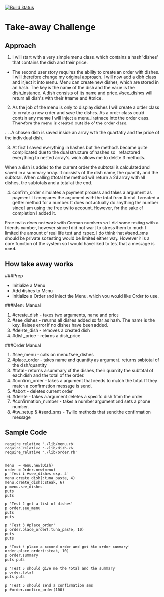 [![Build Status](https://travis-ci.org/ccfz/takeaway-challenge.svg?branch=master)](https://travis-ci.org/ccfz/takeaway-challenge)

# Take-away Challenge


## Approach

1. I will start with a very simple menu class, which contains a hash 'dishes' that contains the dish and their price. 
* The second user story requires the ability to create an order with dishes. I will therefore change my original approach. I will now add a dish class and inject it into menu. Menu can create new dishes, which are stored in an hash. The key is the name of the dish and the value is the dish_instance. A dish consists of its name and price. #see_dishes will return all dish's with their #name and #price. 

2. As the job of the menu is only to display dishes I will create a order class to create a new order and save the dishes. As a order class could contain any menue I will inject a menu_instnace into the order class. Therefore the menu is created outside of the order class.

 . . .A chosen dish is saved inside an array with the quantatiy and the price of the individual dish. 

3. At first I saved everything in hashes but the methods became quite complicated due to the dual structure of hashes so I refactored everything to nested array's, wich allows me to delete 3 methods. 

When a dish is added to the current order the subtotal is calculated and saved in a summary array. It consists of the dish name, the quantity and the subtotal. When calling #total the method will return a 2d array with all dishes, the subtotals and a total at the end. 

4. confirm_order simulates a payment process and takes a argument as payment. It compares the argument with the total from #total. I created a getter method for a number. It does not actually do anything the number since I am using the free twilio account. However, for the sake of completion I added it. 

Free twilio does not work with German numbers so I did some testing with a friends number, however since I did not want to stress them to much I limited the amount of real life test and rspec. I do think that #send_sms should be private so testing would be limited either way. However it is a core function of the system so I would have liked to test that a message is send. 

## How take away works

###Prep
* Initialize a Menu
* Add dishes to Menu
* Initialize a Order and inject the Menu, which you would like Order to use.

###Menu Manual
1. #create_dish - takes two arguments, name and price
2. #see_dishes - returns all dishes added so far as hash. The name is the key. Raises error if no dishes have been added.
3. #delete_dish - removes a created dish
4. #dish_price - returns a dish_price

###Order Manual
1. #see_menu - calls on menu#see_dishes
2. #place_order - takes name and quantity as argument. returns subtotal of the dish/quantity
3. #total - returns a summary of the dishes, their quantity the subtotal of each dish and the total of the order.
4. #confirm_order - takes a argument that needs to match the total. If they match a confirmation message is send.
5. #abort - deletes current order
6. #delete  - takes a argument deletes a specifc dish from the order
7. #confirmation_number - takes a number argument and sets a phone number.
8. #tw_setup & #send_sms - Twilio methods that send the confirmation message


## Sample Code
```
require_relative './lib/menu.rb'
require_relative './lib/dish.rb'
require_relative './lib/order.rb'


menu  = Menu.new(Dish)
order = Order.new(menu)
p 'Test 1 #see_dishes exp. 2'
menu.create_dish(:tuna_paste, 4)
menu.create_dish(:steak, 6)
p menu.see_dishes
puts
puts

p 'Test 2 get a list of dishes'
p order.see_menu
puts
puts

p 'Test 3 #place_order'
p order.place_order(:tuna_paste, 10)
puts
puts

p 'Test 4 place a second order and get the order summary'
order.place_order(:steak, 10)
p order.summary
puts puts

p 'Test 5 should give me the total and the summary'
p order.total
puts puts

p 'Test 6 should send a confirmation sms'
p #order.confirm_order(100)
```
